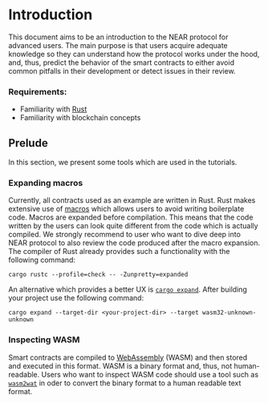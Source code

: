 # Introduction

This document aims to be an introduction to the NEAR protocol for advanced users. The main purpose is that users acquire adequate knowledge so they can understand how the protocol works under the hood, and, thus, predict the behavior of the smart contracts to either avoid common pitfalls in their development or detect issues in their review.

### Requirements:

* Familiarity with [Rust](https://doc.rust-lang.org/book/)
* Familiarity with blockchain concepts

## Prelude

In this section, we present some tools which are used in the tutorials.

### Expanding macros

Currently, all contracts used as an example are written in Rust. Rust makes extensive use of [macros](https://danielkeep.github.io/tlborm/book/index.html) which allows users to avoid writing boilerplate code. Macros are expanded before compilation. This means that the code written by the users can look quite different from the code which is actually compiled. We strongly recommend to user who want to dive deep into NEAR protocol to also review the code produced after the macro expansion. The compiler of Rust already provides such a functionality with the following command: 

``cargo rustc --profile=check -- -Zunpretty=expanded``

An alternative which provides a better UX is [``cargo expand``](https://github.com/dtolnay/cargo-expand). After building your project use the following command:

``cargo expand --target-dir <your-project-dir> --target wasm32-unknown-unknown``


### Inspecting WASM

Smart contracts are compiled to [WebAssembly](https://webassembly.org/) (WASM) and then stored and executed in this format. WASM is a binary format and, thus, not human-readable. Users who want to inspect WASM code should use a tool such as [``wasm2wat``](https://webassembly.github.io/wabt/demo/wasm2wat/) in oder to convert the binary format to a human readable text format.

